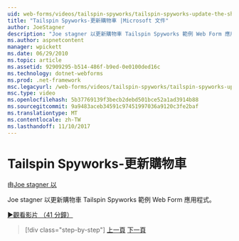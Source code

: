 ```yaml
---
uid: web-forms/videos/tailspin-spyworks/tailspin-spyworks-update-the-shopping-cart
title: "Tailspin Spyworks-更新購物車 |Microsoft 文件"
author: JoeStagner
description: "Joe stagner 以更新購物車 Tailspin Spyworks 範例 Web Form 應用程式。"
ms.author: aspnetcontent
manager: wpickett
ms.date: 06/29/2010
ms.topic: article
ms.assetid: 92909295-b514-486f-b9ed-0e0100ded16c
ms.technology: dotnet-webforms
ms.prod: .net-framework
msc.legacyurl: /web-forms/videos/tailspin-spyworks/tailspin-spyworks-update-the-shopping-cart
msc.type: video
ms.openlocfilehash: 5b37769139f3becb2debd501bce52a1ad3914b88
ms.sourcegitcommit: 9a9483aceb34591c97451997036a9120c3fe2baf
ms.translationtype: MT
ms.contentlocale: zh-TW
ms.lasthandoff: 11/10/2017
---
```

<a name="tailspin-spyworks---update-the-shopping-cart"></a>Tailspin Spyworks-更新購物車
====================
由[Joe stagner 以](https://github.com/JoeStagner)

Joe stagner 以更新購物車 Tailspin Spyworks 範例 Web Form 應用程式。

[&#9654;觀看影片 （41 分鐘）](https://channel9.msdn.com/Blogs/ASP-NET-Site-Videos/tailspin-spyworks-update-the-shopping-cart)

>[!div class="step-by-step"]
[上一頁](tailspin-spyworks-display-shopping-cart.md)
[下一頁](tailspin-spyworks-migrate-the-shopping-cart.md)
